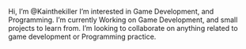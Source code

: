 Hi, I’m @Kainthekiller
I’m interested in Game Development, and Programming.
I’m currently Working on Game Development, and small projects to learn from.
I’m looking to collaborate on anything related to game development or Programming practice. 


<!---
Kainthekiller/Kainthekiller is a ✨ special ✨ repository because its `README.md` (this file) appears on your GitHub profile.
You can click the Preview link to take a look at your changes.
--->
